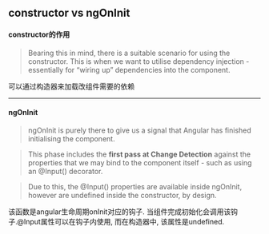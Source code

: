 ##  constructor vs ngOnInit

#### constructor的作用

> Bearing this in mind, there is a suitable scenario for using the constructor. This is when we want to utilise dependency injection - essentially for “wiring up” dependencies into the component.

可以通过构造器来加载改组件需要的依赖


--------------------
#### ngOnInit

> ngOnInit is purely there to give us a signal that Angular has finished initialising the component.

> This phase includes the **first pass at Change Detection** against the properties that we may bind to the component itself - such as using an @Input() decorator.

> Due to this, the @Input() properties are available inside ngOnInit, however are undefined inside the constructor, by design.

该函数是angular生命周期onInit对应的钩子. 当组件完成初始化会调用该钩子.@Input属性可以在钩子内使用, 而在构造器中, 该属性是undefined.